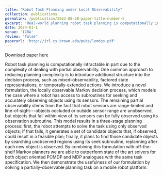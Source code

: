 ```yaml
---
title: "Robot Task Planning under Local Observability"
collection: publications
permalink: /publication/2023-08-30-paper-title-number-5
excerpt: 'Real-world planning robot task planning is computationally intractable in part due to the complexity of dealing with partial observability. One common approach to reducing planning complexity is to introduce additional structure into the decision process, such as mixed-observability, factored state representations, or temporally-extended actions. We introduce a novel formulation, the locally observable Markov decision process, which models the case where a robot has access to subroutines for seeking and accurately observing objects using its sensors. The remaining partial observability stems from the fact that robot sensors are range-limited and line-of-sight---objects occluded or outside sensor range are unobserved, but objects that fall within view of its sensors can be fully observed using its observation subroutine. This model results in a three-stage planning process: first, the robot attempts to solve the task using only observed objects; if that fails, it generates a set of candidate objects that, if observed, could result in a feasible plan; finally, it plans to find those candidate objects by searching unobserved regions using its seek subroutine, replanning after each new object is observed. By combining this formulation with off-the-shelf Markov planners we are able to outperform state of the art solvers for both object oriented POMDP and MDP analogues with the same task specification. We then demonstrate the usefulness of our formulation by solving a partially-observable planning task on a mobile robot platform.'
date: 2024-01-1
venue: 'ICRA'
review: "false"
paperurl: 'http://irl.cs.brown.edu/pubs/lomdps.pdf'
---
```


<a href='http://irl.cs.brown.edu/pubs/lomdps.pdf'>Download paper here</a>

Robot task planning is computationally intractable in part due to the complexity of dealing with partial observability. One common approach to reducing planning complexity is to introduce additional structure into the decision process, such as mixed-observability, factored state representations, or temporally-extended actions. We introduce a novel formulation, the locally observable Markov decision process, which models the case where a robot has access to subroutines for seeking and accurately observing objects using its sensors. The remaining partial observability stems from the fact that robot sensors are range-limited and line-of-sight---objects occluded or outside sensor range are unobserved, but objects that fall within view of its sensors can be fully observed using its observation subroutine. This model results in a three-stage planning process: first, the robot attempts to solve the task using only observed objects; if that fails, it generates a set of candidate objects that, if observed, could result in a feasible plan; finally, it plans to find those candidate objects by searching unobserved regions using its seek subroutine, replanning after each new object is observed. By combining this formulation with off-the-shelf Markov planners we are able to outperform state of the art solvers for both object oriented POMDP and MDP analogues with the same task specification. We then demonstrate the usefulness of our formulation by solving a partially-observable planning task on a mobile robot platform.
